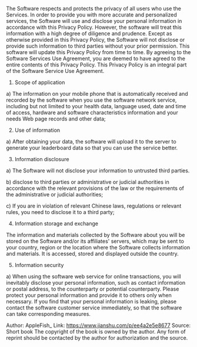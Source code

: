 
The Software respects and protects the privacy of all users who use the Services. In order to provide you with more accurate and personalized services, the Software will use and disclose your personal information in accordance with this Privacy Policy. However, the software will treat this information with a high degree of diligence and prudence. Except as otherwise provided in this Privacy Policy, the Software will not disclose or provide such information to third parties without your prior permission. This software will update this Privacy Policy from time to time. By agreeing to the Software Services Use Agreement, you are deemed to have agreed to the entire contents of this Privacy Policy. This Privacy Policy is an integral part of the Software Service Use Agreement.

1. Scope of application

a) The information on your mobile phone that is automatically received and recorded by the software when you use the software network service, including but not limited to your health data, language used, date and time of access, hardware and software characteristics information and your needs Web page records and other data;

2. Use of information

a) After obtaining your data, the software will upload it to the server to generate your leaderboard data so that you can use the service better.

3. Information disclosure

a) The Software will not disclose your information to untrusted third parties.

b) disclose to third parties or administrative or judicial authorities in accordance with the relevant provisions of the law or the requirements of the administrative or judicial authorities;

c) If you are in violation of relevant Chinese laws, regulations or relevant rules, you need to disclose it to a third party;

4. Information storage and exchange

The information and materials collected by the Software about you will be stored on the Software and/or its affiliates' servers, which may be sent to your country, region or the location where the Software collects information and materials. It is accessed, stored and displayed outside the country.

5. Information security

a) When using the software web service for online transactions, you will inevitably disclose your personal information, such as contact information or postal address, to the counterparty or potential counterparty. Please protect your personal information and provide it to others only when necessary. If you find that your personal information is leaking, please contact the software customer service immediately, so that the software can take corresponding measures.

Author: AppleFish_
Link: https://www.jianshu.com/p/ee4a2e5e8677
Source: Short book
The copyright of the book is owned by the author. Any form of reprint should be contacted by the author for authorization and the source.







